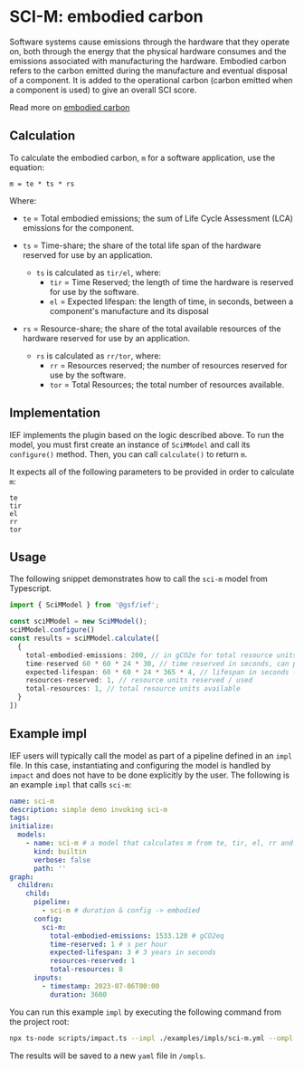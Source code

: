 # SCI-M: embodied carbon

Software systems cause emissions through the hardware that they operate on, both through the energy that the physical hardware consumes and the emissions associated with manufacturing the hardware. Embodied carbon refers to the carbon emitted during the manufacture and eventual disposal of a component. It is added to the operational carbon (carbon emitted when a component is used) to give an overall SCI score.

Read more on [embodied carbon](https://github.com/Green-Software-Foundation/sci/blob/main/Software_Carbon_Intensity/Software_Carbon_Intensity_Specification.md#embodied-emissions)

## Calculation

To calculate the embodied carbon, `m` for a software application, use the equation:

```
m = te * ts * rs
```
Where:

- `te` = Total embodied emissions; the sum of Life Cycle Assessment (LCA) emissions for the component.

- `ts` = Time-share; the share of the total life span of the hardware reserved for use by an application. 
  - `ts` is calculated as `tir/el`, where:
    - `tir` = Time Reserved; the length of time the hardware is reserved for use by the software.
    - `el` = Expected lifespan: the length of time, in seconds, between a component's manufacture and its disposal

- `rs` = Resource-share; the share of the total available resources of the hardware reserved for use by an application. 
  - `rs` is calculated as `rr/tor`, where:
    - `rr` = Resources reserved; the number of resources reserved for use by the software.
    - `tor` = Total Resources; the total number of resources available.


## Implementation

IEF implements the plugin based on the logic described above. To run the model, you must first create an instance of `SciMModel` and call its `configure()` method. Then, you can call `calculate()` to return `m`.

It expects all of the following parameters to be provided in order to calculate `m`:

```
te
tir
el
rr
tor
```

## Usage

The following snippet demonstrates how to call the `sci-m` model from Typescript.

```typescript
import { SciMModel } from '@gsf/ief';

const sciMModel = new SciMModel();
sciMModel.configure()
const results = sciMModel.calculate([
  {
    total-embodied-emissions: 200, // in gCO2e for total resource units
    time-reserved 60 * 60 * 24 * 30, // time reserved in seconds, can point to another field "duration"
    expected-lifespan: 60 * 60 * 24 * 365 * 4, // lifespan in seconds (4 years)
    resources-reserved: 1, // resource units reserved / used
    total-resources: 1, // total resource units available
  }
])
```

## Example impl

IEF users will typically call the model as part of a pipeline defined in an `impl` file. In this case, instantiating and configuring the model is handled by `impact` and does not have to be done explicitly by the user. The following is an example `impl` that calls `sci-m`:

```yaml
name: sci-m
description: simple demo invoking sci-m
tags:
initialize:
  models:
    - name: sci-m # a model that calculates m from te, tir, el, rr and rtor
      kind: builtin
      verbose: false
      path: ''
graph:
  children:
    child:
      pipeline: 
        - sci-m # duration & config -> embodied
      config:
        sci-m:
          total-embodied-emissions: 1533.120 # gCO2eq
          time-reserved: 1 # s per hour
          expected-lifespan: 3 # 3 years in seconds        
          resources-reserved: 1
          total-resources: 8
      inputs: 
        - timestamp: 2023-07-06T00:00
          duration: 3600
```

You can run this example `impl` by executing the following command from the project root:

```sh
npx ts-node scripts/impact.ts --impl ./examples/impls/sci-m.yml --ompl ./examples/ompls/sci-m-test.yml
```

The results will be saved to a new `yaml` file in `/ompls`.